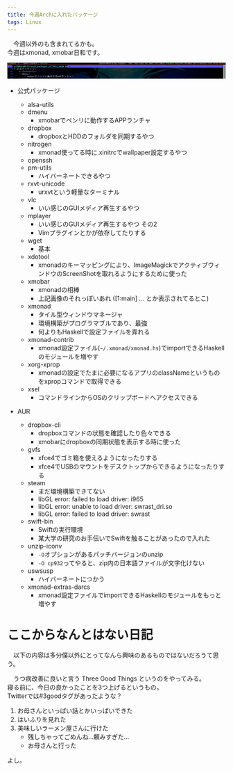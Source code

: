 ```yaml
---
title: 今週Archに入れたパッケージ
tags: Linux
---
```

　今週以外のも含まれてるかも。  
今週はxmonad, xmobar日和です。

![](/images/posts/2016-09-12-arch_packages_of_this_week/xmobar-preview.png)


+ 公式パッケージ
    - alsa-utils
    - dmenu
        - xmobarでベンリに動作するAPPランチャ
    - dropbox
        - dropboxとHDDのフォルダを同期するやつ
    - nitrogen
        - xmonad使ってる時に.xinitrcでwallpaper設定するやつ
    - openssh
    - pm-utils
        - ハイバーネートできるやつ
    - rxvt-unicode
        - urxvtという軽量なターミナル
    - vlc
        - いい感じのGUIメディア再生するやつ
    - mplayer
        - いい感じのGUIメディア再生するやつ その2
        - Vimプラグインとかが依存してたりする
    - wget
        - 基本
    - xdotool
        - xmonadのキーマッピングにより、ImageMagickでアクティブウィンドウのScreenShotを取れるようにするために使った
    - xmobar
        - xmonadの相棒
        - 上記画像のそれっぽいあれ ([1:main] ... とか表示されてるとこ)
    - xmonad
        - タイル型ウィンドウマネージャ
        - 環境構築がプログラマブルであり、最強
        - 何よりもHaskellで設定ファイルを弄れる
    - xmonad-contrib
        - xmonad設定ファイル(`~/.xmonad/xmonad.hs`)でimportできるHaskellのモジュールを増やす
    - xorg-xprop
        - xmonadの設定でたまに必要になるアプリのclassNameというものをxpropコマンドで取得できる
    - xsel
        - コマンドラインからOSのクリップボードへアクセスできる

+ AUR
    - dropbox-cli
        - dropboxコマンドの状態を確認したり色々できる
        - xmobarにdropboxの同期状態を表示する時に使った
    - gvfs
        - xfce4でゴミ箱を使えるようになったりする
        - xfce4でUSBのマウントをデスクトップからできるようになったりする
    - steam
        - まだ環境構築できてない
        - libGL error: failed to load driver: i965
        - libGL error: unable to load driver: swrast_dri.so
        - libGL error: failed to load driver: swrast
    - swift-bin
        - Swiftの実行環境
        - 某大学の研究のお手伝いでSwiftを触ることがあったので入れた
    - unzip-iconv
        - `-O`オプションがあるパッチバージョンのunzip
        - `-O cp932`ってやると、zip内の日本語ファイルが文字化けない
    - uswsusp
        - ハイバーネートにつかう
    - xmonad-extras-darcs
        - xmonad設定ファイルでimportできるHaskellのモジュールをもっと増やす


# ここからなんとはない日記
　以下の内容は多分僕以外にとってなんら興味のあるものではないだろうて思う。

　うつ病改善に良いと言う Three Good Things というのをやってみる。  
寝る前に、今日の良かったことを3つ上げるというもの。  
Twitterでは#3goodタグがあったような？

1. お母さんといっぱい話とかいっぱいできた
2. はいふりを見れた
3. 美味しいラーメン屋さんに行けた
    - 残しちゃってごめんね…頼みすぎた…
    - お母さんと行った

よし。
